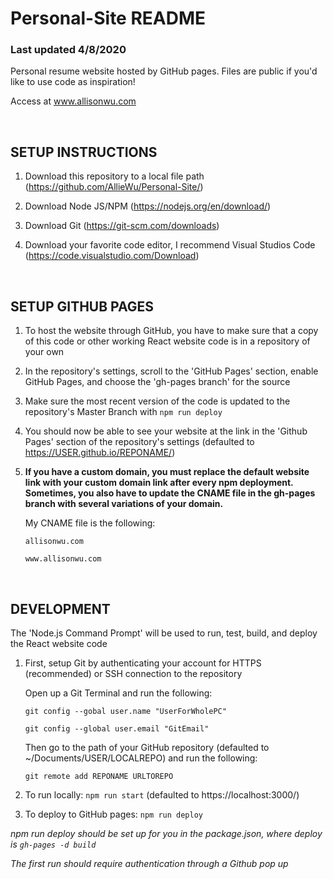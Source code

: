 # Personal-Site README
### Last updated 4/8/2020
Personal resume website hosted by GitHub pages.
Files are public if you'd like to use code as inspiration!

Access at www.allisonwu.com 

<br/>

## SETUP INSTRUCTIONS
1. Download this repository to a local file path (https://github.com/AllieWu/Personal-Site/)

2. Download Node JS/NPM (https://nodejs.org/en/download/)

3. Download Git (https://git-scm.com/downloads)

4. Download your favorite code editor, I recommend Visual Studios Code (https://code.visualstudio.com/Download)

<br/>

## SETUP GITHUB PAGES 
1. To host the website through GitHub, you have to make sure that a copy of this code or other working React website code is in a repository of your own

2. In the repository's settings, scroll to the 'GitHub Pages' section, enable GitHub Pages, and choose the 'gh-pages branch' for the source

3. Make sure the most recent version of the code is updated to the repository's Master Branch with ```npm run deploy```

4. You should now be able to see your website at the link in the 'Github Pages' section of the repository's settings (defaulted to https://USER.github.io/REPONAME/)

5. **If you have a custom domain, you must replace the default website link with your custom domain link after every npm deployment. Sometimes, you also have to update the CNAME file in the gh-pages branch with several variations of your domain.**

    My CNAME file is the following: 

    ```allisonwu.com ```

    ```www.allisonwu.com```
    
 <br/>

## DEVELOPMENT
The 'Node.js Command Prompt' will be used to run, test, build, and deploy the React website code

1. First, setup Git by authenticating your account for HTTPS (recommended) or SSH connection to the repository


    Open up a Git Terminal and run the following:

    ```git config --gobal user.name "UserForWholePC"```

    ```git config --global user.email "GitEmail"```


    Then go to the path of your GitHub repository (defaulted to ~/Documents/USER/LOCALREPO) and run the following:

    ```git remote add REPONAME URLTOREPO```


2. To run locally: ```npm run start``` (defaulted to https://localhost:3000/)

3. To deploy to GitHub pages: ```npm run deploy```

*npm run deploy should be set up for you in the package.json, where deploy is ```gh-pages -d build```*

*The first run should require authentication through a Github pop up*

<br/>
  
